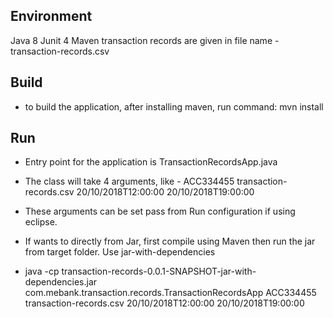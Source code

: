 Environment
-----------
Java 8
Junit 4
Maven
transaction records are given in file name - transaction-records.csv

Build
-----
 - to build the application, after installing maven, run command: mvn install

 
Run
---
 - Entry point for the application is TransactionRecordsApp.java
 - The class will take 4 arguments, like - 
   ACC334455 transaction-records.csv 20/10/2018T12:00:00 20/10/2018T19:00:00
   
 - These arguments can be set pass from Run configuration if using eclipse.
 
 - If wants to directly from Jar, first compile using Maven then run the jar from
   target folder. Use jar-with-dependencies
 - java -cp transaction-records-0.0.1-SNAPSHOT-jar-with-dependencies.jar com.mebank.transaction.records.TransactionRecordsApp  ACC334455 transaction-records.csv 20/10/2018T12:00:00 20/10/2018T19:00:00